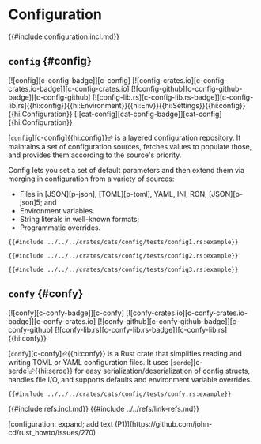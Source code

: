 # Configuration

{{#include configuration.incl.md}}

## `config` {#config}

[![config][c-config-badge]][c-config] [![config-crates.io][c-config-crates.io-badge]][c-config-crates.io] [![config-github][c-config-github-badge]][c-config-github] [![config-lib.rs][c-config-lib.rs-badge]][c-config-lib.rs]{{hi:config}}{{hi:Environment}}{{hi:Env}}{{hi:Settings}}{{hi:config}}{{hi:Configuration}} [![cat-config][cat-config-badge]][cat-config]{{hi:Configuration}}

[`config`][c-config]{{hi:config}}⮳ is a layered configuration repository. It maintains a set of configuration sources,
fetches values to populate those, and provides them according to the source's priority.

Config lets you set a set of default parameters and then extend them via merging in configuration from a variety of sources:

- Files in [JSON][p-json], [TOML][p-toml], YAML, INI, RON, [JSON][p-json]5; and
- Environment variables.
- String literals in well-known formats;
- Programmatic overrides.

```rust,editable
{{#include ../../../crates/cats/config/tests/config1.rs:example}}
```

```rust,editable
{{#include ../../../crates/cats/config/tests/config2.rs:example}}
```

```rust,editable
{{#include ../../../crates/cats/config/tests/config3.rs:example}}
```

## `confy` {#confy}

[![confy][c-confy-badge]][c-confy] [![confy-crates.io][c-confy-crates.io-badge]][c-confy-crates.io] [![confy-github][c-confy-github-badge]][c-confy-github] [![confy-lib.rs][c-confy-lib.rs-badge]][c-confy-lib.rs]{{hi:confy}}

[`confy`][c-confy]⮳{{hi:confy}} is a Rust crate that simplifies reading and writing TOML or YAML configuration files. It uses [`serde`][c-serde]⮳{{hi:serde}} for easy serialization/deserialization of config structs, handles file I/O, and supports defaults and environment variable overrides.

```rust,editable,noplayground
{{#include ../../../crates/cats/config/tests/confy.rs:example}}
```

{{#include refs.incl.md}}
{{#include ../../refs/link-refs.md}}

<div class="hidden">
[configuration: expand; add text (P1)](https://github.com/john-cd/rust_howto/issues/270)
</div>
